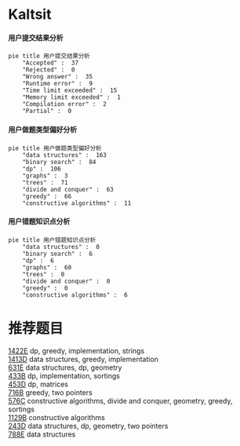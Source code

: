 # Kaltsit

<!-- tabs:start -->



#### **用户提交结果分析**

```mermaid
pie title 用户提交结果分析
    "Accepted" :  37
    "Rejected" :  0
    "Wrong answer" :  35
    "Runtime error" :  9
    "Time limit exceeded" :  15
    "Memory limit exceeded" :  1
    "Compilation error" :  2
    "Partial" :  0
```

#### **用户做题类型偏好分析**

```mermaid
pie title 用户做题类型偏好分析
    "data structures" :  163
    "binary search" :  84
    "dp" :  106
    "graphs" :  3
    "trees" :  71
    "divide and conquer" :  63
    "greedy" :  66
    "constructive algorithms" :  11
```
#### **用户错题知识点分析**

```mermaid
pie title 用户错题知识点分析
    "data structures" :  0
    "binary search" :  6
    "dp" :  6
    "graphs" :  60
    "trees" :  0
    "divide and conquer" :  0
    "greedy" :  0
    "constructive algorithms" :  6
```



<!-- tabs:end -->
# 推荐题目
[1422E](https://codeforces.com/contest/1422/problem/E)		dp,
                        greedy,
                        implementation,
                        strings		  
[1413D](https://codeforces.com/contest/1413/problem/D)		data structures,
                        greedy,
                        implementation		  
[631E](https://codeforces.com/contest/631/problem/E)		data structures,
                        dp,
                        geometry		  
[433B](https://codeforces.com/contest/433/problem/B)		dp,
                        implementation,
                        sortings		  
[453D](https://codeforces.com/contest/453/problem/D)		dp,
                        matrices		  
[716B](https://codeforces.com/contest/716/problem/B)		greedy,
                        two pointers		  
[576C](https://codeforces.com/contest/576/problem/C)		constructive algorithms,
                        divide and conquer,
                        geometry,
                        greedy,
                        sortings		  
[1129B](https://codeforces.com/contest/1129/problem/B)		constructive algorithms		  
[243D](https://codeforces.com/contest/243/problem/D)		data structures,
                        dp,
                        geometry,
                        two pointers		  
[788E](https://codeforces.com/contest/788/problem/E)		data structures		  
